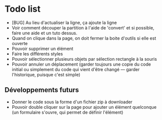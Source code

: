 # Todo list

* [BUG] Au lieu d'actualiser la ligne, ça ajoute la ligne
* Voir comment découper la partition à l'aide de 'convert' et si possible, faire une aide et un tuto dessus.
* Quand on clique dans la page, on doit fermer la boite d'outils si elle est ouverte
* Pouvoir supprimer un élément
* Faire les différents styles
* Pouvoir sélectionner plusieurs objets par sélection rectangle à la souris
* Pouvoir annuler un déplacement (garder toujours une copie du code initial ou simplement du code qui vient d'être changé — garder l'historique, puisque c'est simple)

## Développements futurs

* Donner le code sous la forme d'un fichier zip à downloader
* Pouvoir double cliquer sur la page pour ajouter un élément quelconque (un formulaire s'ouvre, qui permet de définir l'élément)
